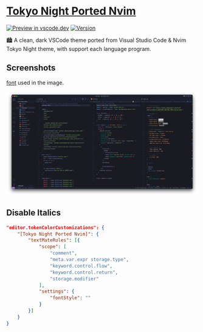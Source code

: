 # [Tokyo Night Ported Nvim](https://marketplace.visualstudio.com/items?itemName=Dionannd.tokyo-night-ported-nvim)

[![Preview in vscode.dev](https://img.shields.io/badge/preview%20in-vscode.dev-blue)](https://vscode.dev/theme/Dionannd.tokyo-night-ported-nvim)
[![Version](https://vsmarketplacebadges.dev/version/Dionannd.tokyo-night-ported-nvim.svg)](https://marketplace.visualstudio.com/items?itemName=Dionannd.tokyo-night-ported-nvim)

🏙 A clean, dark VSCode theme ported from Visual Studio Code & Nvim Tokyo Night theme, with support each language program.

## Screenshots

[font](https://philpl.gumroad.com/l/dank-mono) used in the image.

![Tokyo Night Ported Screenshoots](/images/screenshoots.png)

## Disable Italics

```json
"editor.tokenColorCustomizations": {
    "[Tokyo Night Ported Nvim]": {
        "textMateRules": [{
            "scope": [
                "comment",
                "meta.var.expr storage.type",
                "keyword.control.flow",
                "keyword.control.return",
                "storage.modifier"
            ],
            "settings": {
                "fontStyle": ""
            }
        }]
    }
}
```
